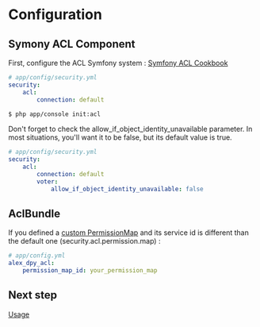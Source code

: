# Configuration

## Symony ACL Component

First, configure the ACL Symfony system : [Symfony ACL Cookbook](http://symfony.com/doc/current/cookbook/security/acl.html)

```yml
# app/config/security.yml
security:
    acl:
        connection: default
```

```bash
$ php app/console init:acl
```

Don't forget to check the allow_if_object_identity_unavailable parameter.
In most situations, you'll want it to be false, but its default value is true. 

```yml
# app/config/security.yml
security:
    acl:
        connection: default
        voter:
            allow_if_object_identity_unavailable: false
```

## AclBundle

If you defined a [custom PermissionMap](#) and its service id is different than the default one (security.acl.permission.map) :

```yml
# app/config.yml
alex_dpy_acl:
    permission_map_id: your_permission_map
```

## Next step

[Usage](usage.md)

